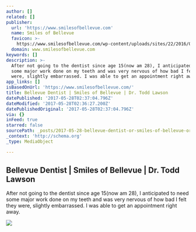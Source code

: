 ```yaml
---
author: []
related: []
publisher:
  url: 'https://www.smilesofbellevue.com'
  name: Smiles of Bellevue
  favicon: >-
    https://www.smilesofbellevue.com/wp-content/uploads/sites/22/2016/08/the7-new-fav1.gif
  domain: www.smilesofbellevue.com
keywords: []
description: >-
  After not going to the dentist since age 15(now am 28), I anticipated to need
  some major work done on my teeth and was very nervous of how bad I felt they
  were, slightly embarrassed. I was able to get an appointment right away.
app_links: []
isBasedOnUrl: 'https://www.smilesofbellevue.com/'
title: Bellevue Dentist | Smiles of Bellevue | Dr. Todd Lawson
datePublished: '2017-05-28T02:37:04.796Z'
dateModified: '2017-05-28T02:36:27.200Z'
datePublishedOriginal: '2017-05-28T02:37:04.796Z'
via: {}
inFeed: true
starred: false
sourcePath: _posts/2017-05-28-bellevue-dentist-or-smiles-of-bellevue-or-dr-todd-lawson.md
_context: 'http://schema.org'
_type: MediaObject

---
```

<article style=""><h1>Bellevue Dentist | Smiles of Bellevue | Dr. Todd Lawson</h1><p>After not going to the dentist since age 15(now am 28), I anticipated to need some major work done on my teeth and was very nervous of how bad I felt they were, slightly embarrassed. I was able to get an appointment right away.</p><img src="https://www.smilesofbellevue.com/wp-content/uploads/2016/04/smiles-of-bellevue-team-photo-1024x691-1024x691.jpg" /></article>